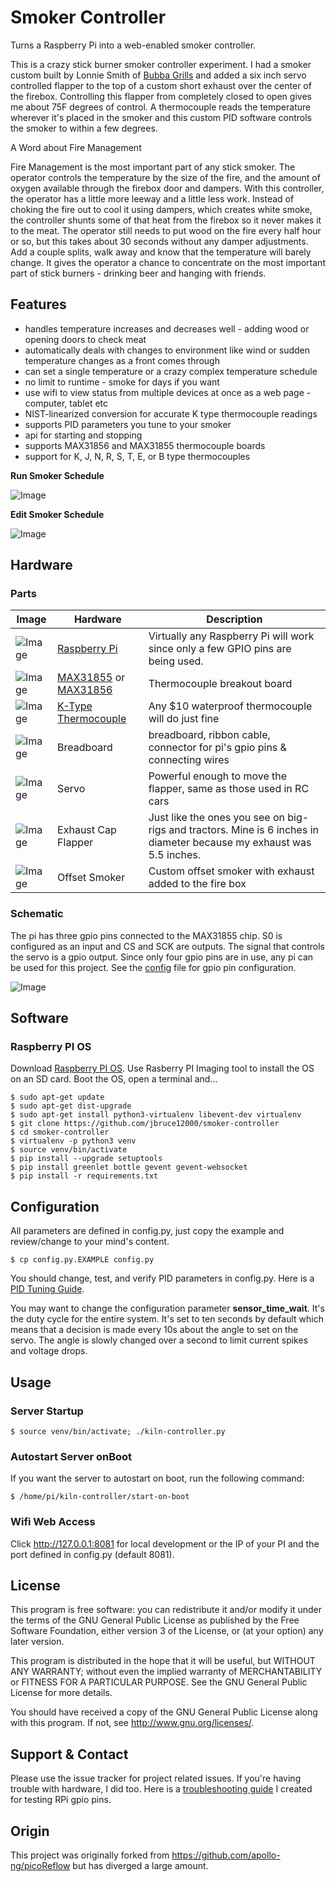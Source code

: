 Smoker Controller
==========

Turns a Raspberry Pi into a web-enabled smoker controller.

This is a crazy stick burner smoker controller experiment. I had a smoker custom built by Lonnie Smith of [Bubba Grills](http://bubbagrills.net) and added a six inch servo controlled flapper to the top of a custom short exhaust over the center of the firebox. Controlling this flapper from completely closed to open gives me about 75F degrees of control. A thermocouple reads the temperature wherever it's placed in the smoker and this custom PID software controls the smoker to within a few degrees.

A Word about Fire Management

Fire Management is the most important part of any stick smoker. The operator controls the temperature by the size of the fire, and the amount of oxygen available through the firebox door and dampers. With this controller, the operator has a little more leeway and a little less work. Instead of choking the fire out to cool it using dampers, which creates white smoke, the controller shunts some of that heat from the firebox so it never makes it to the meat. The operator still needs to put wood on the fire every half hour or so, but this takes about 30 seconds without any damper adjustments. Add a couple splits, walk away and know that the temperature will barely change. It gives the operator a chance to concentrate on the most important part of stick burners - drinking beer and hanging with friends.

## Features

  * handles temperature increases and decreases well - adding wood or opening doors to check meat
  * automatically deals with changes to environment like wind or sudden temperature changes as a front comes through
  * can set a single temperature or a crazy complex temperature schedule
  * no limit to runtime - smoke for days if you want
  * use wifi to view status from multiple devices at once as a web page - computer, tablet etc
  * NIST-linearized conversion for accurate K type thermocouple readings
  * supports PID parameters you tune to your smoker
  * api for starting and stopping
  * supports MAX31856 and MAX31855 thermocouple boards
  * support for K, J, N, R, S, T, E, or B type thermocouples

**Run Smoker Schedule**

![Image](https://github.com/jbruce12000/smoker-controller/blob/main/public/assets/images/kiln-running.png)

**Edit Smoker Schedule**

![Image](https://github.com/jbruce12000/smoker-controller/blob/main/public/assets/images/kiln-schedule.png)

## Hardware

### Parts

| Image | Hardware | Description |
| ------| -------- | ----------- |
| ![Image](https://raw.githubusercontent.com/jbruce12000/smoker-controller/main/public/assets/images/rpi.png) | [Raspberry Pi](https://www.adafruit.com/category/105) | Virtually any Raspberry Pi will work since only a few GPIO pins are being used. |
| ![Image](https://raw.githubusercontent.com/jbruce12000/smoker-controller/main/public/assets/images/max31855.png) | [MAX31855](https://www.adafruit.com/product/269) or [MAX31856](https://www.adafruit.com/product/3263) | Thermocouple breakout board |
| ![Image](https://raw.githubusercontent.com/jbruce12000/smoker-controller/main/public/assets/images/k-type-thermocouple.png) | [K-Type Thermocouple](https://www.auberins.com/index.php?main_page=product_info&cPath=20_3&products_id=39) | Any $10 waterproof thermocouple will do just fine |
| ![Image](https://raw.githubusercontent.com/jbruce12000/smoker-controller/main/public/assets/images/breadboard.png) | Breadboard | breadboard, ribbon cable, connector for pi's gpio pins & connecting wires |
| ![Image](https://raw.githubusercontent.com/jbruce12000/smoker-controller/main/public/assets/images/servo.png) | Servo | Powerful enough to move the flapper, same as those used in RC cars |
| ![Image](https://raw.githubusercontent.com/jbruce12000/smoker-controller/main/public/assets/images/cap.png) | Exhaust Cap Flapper | Just like the ones you see on big-rigs and tractors. Mine is 6 inches in diameter because my exhaust was 5.5 inches. |
| ![Image](https://raw.githubusercontent.com/jbruce12000/smoker-controller/main/public/assets/images/cap.png) | Offset Smoker | Custom offset smoker with exhaust added to the fire box |

### Schematic

The pi has three gpio pins connected to the MAX31855 chip. S0 is configured as an input and CS and SCK are outputs. The signal that controls the servo is a gpio output. Since only four gpio pins are in use, any pi can be used for this project. See the [config](https://github.com/jbruce12000/smoker-controller/blob/main/config.py) file for gpio pin configuration.

![Image](https://raw.githubusercontent.com/jbruce12000/smoker-controller/main/public/assets/images/schematic.png)

## Software 

### Raspberry PI OS

Download [Raspberry PI OS](https://www.raspberrypi.org/software/). Use Rasberry PI Imaging tool to install the OS on an SD card. Boot the OS, open a terminal and...

    $ sudo apt-get update
    $ sudo apt-get dist-upgrade
    $ sudo apt-get install python3-virtualenv libevent-dev virtualenv
    $ git clone https://github.com/jbruce12000/smoker-controller
    $ cd smoker-controller
    $ virtualenv -p python3 venv
    $ source venv/bin/activate
    $ pip install --upgrade setuptools
    $ pip install greenlet bottle gevent gevent-websocket
    $ pip install -r requirements.txt


## Configuration

All parameters are defined in config.py, just copy the example and review/change to your mind's content.

    $ cp config.py.EXAMPLE config.py

You should change, test, and verify PID parameters in config.py.  Here is a [PID Tuning Guide](https://github.com/jbruce12000/smoker-controller/blob/main/docs/pid_tuning.md).

You may want to change the configuration parameter **sensor_time_wait**. It's the duty cycle for the entire system.  It's set to ten seconds by default which means that a decision is made every 10s about the angle to set on the servo. The angle is slowly changed over a second to limit current spikes and voltage drops.

## Usage

### Server Startup

    $ source venv/bin/activate; ./kiln-controller.py

### Autostart Server onBoot
If you want the server to autostart on boot, run the following command:

    $ /home/pi/kiln-controller/start-on-boot

### Wifi Web Access

Click http://127.0.0.1:8081 for local development or the IP
of your PI and the port defined in config.py (default 8081).

## License

This program is free software: you can redistribute it and/or modify
it under the terms of the GNU General Public License as published by
the Free Software Foundation, either version 3 of the License, or
(at your option) any later version.

This program is distributed in the hope that it will be useful,
but WITHOUT ANY WARRANTY; without even the implied warranty of
MERCHANTABILITY or FITNESS FOR A PARTICULAR PURPOSE.  See the
GNU General Public License for more details.

You should have received a copy of the GNU General Public License
along with this program.  If not, see <http://www.gnu.org/licenses/>.

## Support & Contact

Please use the issue tracker for project related issues.
If you're having trouble with hardware, I did too.  Here is a [troubleshooting guide](https://github.com/jbruce12000/smoker-controller/blob/main/docs/troubleshooting.md) I created for testing RPi gpio pins.

## Origin
This project was originally forked from https://github.com/apollo-ng/picoReflow but has diverged a large amount.

